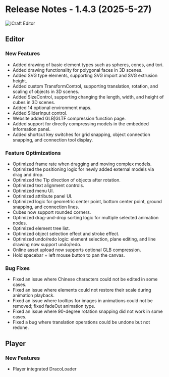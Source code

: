 # Release Notes - 1.4.3 (2025-5-27)

![iCraft Editor](https://raw.githubusercontent.com/gantFDT/icraft/main/public/images/banner.jpg)

## Editor
### New Features
- Added drawing of basic element types such as spheres, cones, and tori.
- Added drawing functionality for polygonal faces in 3D scenes.
- Added SVG type elements, supporting SVG import and SVG extrusion height.
- Added custom TransformControl, supporting translation, rotation, and scaling of objects in 3D scenes.
- Added SizeControl, supporting changing the length, width, and height of cubes in 3D scenes.
- Added 14 optional environment maps.
- Added SliderInput control.
- Website added GLB|GLTF compression function page.
- Added support for directly compressing models in the embedded information panel.
- Added shortcut key switches for grid snapping, object connection snapping, and connection tool display.


### Feature Optimizations
- Optimized frame rate when dragging and moving complex models.
- Optimized the positioning logic for newly added external models via drag and drop.
- Optimized the Tip direction of objects after rotation.
- Optimized text alignment controls.
- Optimized menu UI.
- Optimized attribute panel UI.
- Optimized logic for geometric center point, bottom center point, ground snapping, and connection lines.
- Cubes now support rounded corners.
- Optimized drag-and-drop sorting logic for multiple selected animation nodes.
- Optimized element tree list.
- Optimized object selection effect and stroke effect.
- Optimized undo/redo logic: element selection, plane editing, and line drawing now support undo/redo.
- Online asset upload now supports optional GLB compression.
- Hold spacebar + left mouse button to pan the canvas.

### Bug Fixes
- Fixed an issue where Chinese characters could not be edited in some cases.
- Fixed an issue where elements could not restore their scale during animation playback.
- Fixed an issue where tooltips for images in animations could not be removed; fixed fadeOut animation type.
- Fixed an issue where 90-degree rotation snapping did not work in some cases.
- Fixed a bug where translation operations could be undone but not redone.


## Player
### New Features
- Player integrated DracoLoader
